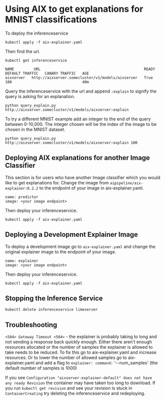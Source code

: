 # Using AIX to get explanations for MNIST classifications

To deploy the inferenceservice

`kubectl apply -f aix-explainer.yaml`

Then find the url.

`kubectl get inferenceservice`

```
NAME         URL                                               READY   DEFAULT TRAFFIC   CANARY TRAFFIC   AGE
aixserver   http://aixserver.somecluster/v1/models/aixserver   True    100                                40m
```

Query the inferenceservice with the url and append `:explain` to signify the query is asking for an explanation.

```
python query_explain.py http://aixserver.somecluster/v1/models/aixserver:explain
```

To try a different MNIST example add an integer to the end of the query between 0-10,000. The integer chosen will be the index of the image to be chosen in the MNIST dataset.

```
python query_explain.py http://aixserver.somecluster/v1/models/aixserver:explain 100
```

## Deploying AIX explanations for another Image Classifier

This section is for users who have another Image classifier which you would like to get explanations for. Change the image from `aipipeline/aix-explainer:0.2.2` to the endpoint of your image in aix-explainer.yaml.

```
name: predictor
image: <your image endpoint>
```

Then deploy your inferenceservice.

`kubectl apply -f aix-explainer.yaml`

## Deploying a Development Explainer Image

To deploy a development image go to `aix-explainer.yaml` and change the original explainer image to the endpoint of your image.

```
name: explainer
image: <your image endpoint>
```

Then deploy your inferenceservice.

`kubectl apply -f aix-explainer.yaml`

## Stopping the Inference Service

`kubectl delete inferenceservice limeserver`

## Troubleshooting

`<504> Gateway Timeout <504>` - the explainer is probably taking to long and not sending a response back quickly enough. Either there aren't enough resources allocated or the number of samples the explainer is allowed to take needs to be reduced. To fix this go to aix-explainer.yaml and increase resources. Or to lower the number of allowed samples go to aix-explainer.yaml and add a flag to `explainer: command:` '--num_samples' (the default number of samples is 1000)

If you see `Configuration "aixserver-explainer-default" does not have any ready Revision` the container may have taken too long to download. If you run `kubectl get revision` and see your revision is stuck in `ContainerCreating` try deleting the inferenceservice and redeploying.
